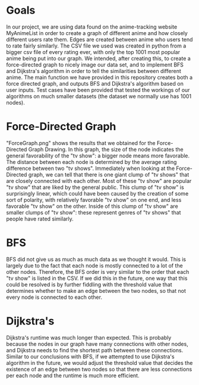 # Goals
In our project, we are using data found on the anime-tracking website MyAnimeList in order to create a graph of different anime and how closely different users rate them.  Edges are created between anime who users tend to rate fairly similarly.  The CSV file we used was created in python from a bigger csv file of every rating ever, with only the top 1001 most popular anime being put into our graph.  We intended, after creating this, to create a force-directed graph to nicely image our data set, and to implement BFS and Dijkstra's algorithm in order to tell the similarities between different anime.  The main function we have provided in this repository creates both a force directed graph, and outputs BFS and Dijkstra's algorithm based on user inputs.  Test cases have been provided that tested the workings of our algorithms on much smaller datasets (the dataset we normally use has 1001 nodes).
# Force-Directed Graph
"ForceGraph.png" shows the results that we obtained for the Force-Directed Graph Drawing. In this graph, the size of the node indicates the general favorability of the "tv show": a bigger node means more favorable. The distance between each node is determined by the average rating difference between two "tv shows". Immediately when looking at the Force-Directed graph, we can tell that there is one giant clump of "tv shows" that are closely connected with each other. Most of these "tv show" are popular "tv show" that are liked by the general public. This clump of "tv show" is surprisingly linear, which could have been caused by the creation of some sort of polarity, with relatively favorable "tv show" on one end, and less favorable "tv show" on the other. Inside of this clump of "tv show" are smaller clumps of "tv show": these represent genres of "tv shows" that people have rated similarly.

# BFS
BFS did not give us as much as much data as we thought it would. This is largely due to the fact that each node is mostly connected to a lot of the other nodes. Therefore, the BFS order is very similar to the order that each "tv show" is listed in the CSV. If we did this in the future, one way that this could be resolved is by further fiddling with the threshold value that determines whether to make an edge between the two nodes, so that not every node is connected to each other. 

# Dijkstra's
Dijkstra's runtime was much longer than expected. This is probably because the nodes in our graph have many connections with other nodes, and Dijkstra needs to find the shortest path between these connections. Similar to our conclusions with BFS, if we attempted to use Dijkstra's algorithm in the future, we would adjust the threshold value that decides the existence of an edge between two nodes so that there are less connections per each node and the runtime is much more efficient.
